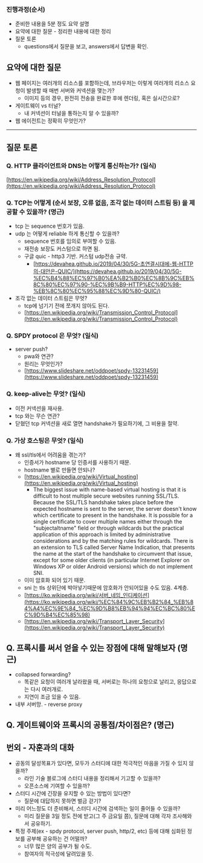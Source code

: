 ### 진행과정(순서)

- 준비한 내용을 5분 정도 요약 설명
- 요약에 대한 질문 - 정리한 내용에 대한 정리
- 질문 토론
    - questions에서 질문을 보고, answers에서 답변을 확인.

## 요약에 대한 질문

- 웹 페이지는 여러개의 리소스를 포함하는데, 브라우저는 이렇게 여러개의 리소스 요청이 발생할 때 매번 서버와 커넥션을 맺는가?
    - 이미지 등의 경우, 완전히 전송을 완료한 후에 렌더링, 혹은 실시간으로?
- 게이트웨이 vs 터널?
    - 내 커넥션이 터널을 통하는지 알 수 있을까?
- 웹 에이전트는 정확히 무엇인가?

---

## 질문 토론

### Q. HTTP 클라이언트와 DNS는 어떻게 통신하는가? (일식)

[https://en.wikipedia.org/wiki/Address_Resolution_Protocol](https://en.wikipedia.org/wiki/Address_Resolution_Protocol)

### Q. TCP는 어떻게 (순서 보장, 오류 없음, 조각 없는 데이터 스트림 등) 을 제공할 수 있을까? (명근)

- tcp 는 sequence 번호가 있음.
- udp 는 어떻게 reliable 하게 통신할 수 있을까?
    - sequence 번호를 임의로 부여할 수 있음.
    - 재전송 보장도 커스텀으로 하면 됨.
    - 구글 quic - http3 기반. 커스텀 udp전송 규약.
        - [https://devahea.github.io/2019/04/30/5G-초연결시대에-웹-HTTP의-대안은-QUIC/](https://devahea.github.io/2019/04/30/5G-%EC%B4%88%EC%97%B0%EA%B2%B0%EC%8B%9C%EB%8C%80%EC%97%90-%EC%9B%B9-HTTP%EC%9D%98-%EB%8C%80%EC%95%88%EC%9D%80-QUIC/)
- 조각 없는 데이터 스트림은 무엇?
    - tcp에 넘기기 전에 쪼개지 않아도 된다.
    - [https://en.wikipedia.org/wiki/Transmission_Control_Protocol](https://en.wikipedia.org/wiki/Transmission_Control_Protocol)

### Q. SPDY protocol 은 무엇? (일식)

- server push?
    - pwa와 연관?
    - 원리는 무엇인가?
    - [https://www.slideshare.net/oddpoet/spdy-13231459](https://www.slideshare.net/oddpoet/spdy-13231459)

### Q. keep-alive는 무엇? (일식)

- 이전 커넥션을 재사용.
- tcp 와는 무슨 연관?
- 닫혔던 tcp 커넥션을 새로 열면 handshake가 필요하기에, 그 비용을 절약.

### Q. 가상 호스팅은 무엇? (일식)

- 왜 ssl/tls에서 어려움을 겪는가?
    - 인증서가 hostname 당 인증서를 사용하기 때문.
    - hostname 별로 만들면 안되나?
    - [https://en.wikipedia.org/wiki/Virtual_hosting](https://en.wikipedia.org/wiki/Virtual_hosting)
        - The biggest issue with name-based virtual hosting is that it is difficult to host multiple secure websites running SSL/TLS. Because the SSL/TLS handshake takes place before the expected hostname is sent to the server, the server doesn't know which certificate to present in the handshake. It is possible for a single certificate to cover multiple names either through the "subjectaltname" field or through wildcards but the practical application of this approach is limited by administrative considerations and by the matching rules for wildcards. There is an extension to TLS called Server Name Indication, that presents the name at the start of the handshake to circumvent that issue, except for some older clients (in particular Internet Explorer on Windows XP or older Android versions) which do not implement SNI.
    - 이미 암호화 되어 있기 때문.
    - sni 는 tls 상위단에 박아넣기때문에 암호화가 안되어있을 수도 있음. 4계층.
    - [https://ko.wikipedia.org/wiki/서버_네임_인디케이션](https://ko.wikipedia.org/wiki/%EC%84%9C%EB%B2%84_%EB%84%A4%EC%9E%84_%EC%9D%B8%EB%94%94%EC%BC%80%EC%9D%B4%EC%85%98)
    - [https://en.wikipedia.org/wiki/Transport_Layer_Security](https://en.wikipedia.org/wiki/Transport_Layer_Security)

## Q. 프록시를 써서 얻을 수 있는 장점에 대해 말해보자 (명근)

- collapsed forwarding?
    - 똑같은 요청이 여러개 날라왔을 때, 서버로는 하나의 요청으로 날리고, 응답으로는 다시 여러개로.
    - 지연이 조금 있을 수 있음.
- 내부 서버망. - reverse proxy

## Q. 게이트웨이와 프록시의 공통점/차이점은? (명근)

## 번외 - 자훈과의 대화

- 공동의 달성목표가 있다면, 모두가 스터디에 대한 적극적인 마음을 가질 수 있지 않을까?
    - 라인 기술 블로그에 스터디 내용을 정리해서 기고할 수 있을까?
    - 오픈소스에 기여할 수 있을까?
- 스터디 시간에 긴장을 유지할 수 있는 방법이 있다면?
    - 질문에 대답하지 못하면 벌금 걷기?
- 미리 어느정도 더 준비해서, 스터디 시간에 검색하는 일이 줄어들 수 있을까?
    - 미리 질문을 3일 정도 전에 받고(그 주 금요일 쯤), 질문에 대해 각자 조사해와서 공유하기.
- 특정 주제(ex - spdy protocol, server push, http/2, etc) 등에 대해 심화된 정보를 공부해 공유하는 건 어떨까?
    - 너무 많은 양의 공부가 될 수도.
    - 참여자의 적극성에 달려있을 듯.
